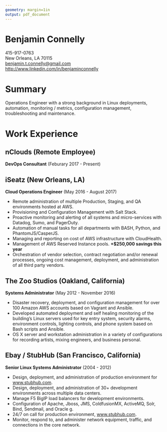 ```yaml
---
geometry: margin=1in
output: pdf_document
---
```

# Benjamin Connelly

415-917-0763  
New Orleans, LA 70115  
benjamin.t.connelly@gmail.com  
http://www.linkedin.com/in/benjaminconnelly

# Summary

Operations Engineer with a strong background in Linux deployments, automation, monitoring / metrics, configuration management, troubleshooting and maintenance.

# Work Experience

## nClouds (Remote Employee)
**DevOps Consultant** (Feburary 2017 - Present)

## iSeatz (New Orleans, LA)
**Cloud Operations Engineer** (May 2016 - August 2017)

- Remote administration of multiple Production, Staging, and QA environments hosted at AWS.
- Provisioning and Configuration Management with Salt Stack. 
- Proactive monitoring and alerting of all systems and micro-services with Datadog, Sumo, and PagerDuty.
- Automation of manual tasks for all departments with BASH, Python, and PhantomJS/CasperJS.
- Managing and reporting on cost of AWS infrastructure with CloudHealth.
- Management of AWS Reserved Instance pools. **+$250,000 savings this year** 
- Orchestration of vendor selection, contract negotiation and/or renewal processes, ongoing cost management, deployment, and administration of all third party vendors.

## The Zoo Studios (Oakland, California)

**Systems Administrator** (May 2012 - November 2016)

- Disaster recovery, deployment, and configuration management for over 100 Amazon AWS accounts based on Vagrant and Ansible.
- Developed automated deployment and self healing monitoring of the building’s Linux servers used for key entry system, security alarms, environment controls, lighting controls, and phone system based on Bash scripts and Ansible.
- OS X server and workstation administration in a variety of configurations for recording artists, mixing engineers, and business personal.

## Ebay / StubHub (San Francisco, California)

**Senior Linux Systems Administrator** (2004 - 2012)

- Design, deployment, and administration of production environment for www.stubhub.com.
- Design, deployment, and administration of 30+ development environments across multiple data centers.
- Manage F5 BigIP load balancers for development environments.
- Configuration of  Apache, Jboss, JMS, ColdfusionMX, ActiveMQ, Solr, Bind, Sendmail, and Oracle g.
- 24/7 on call for production environment, www.stubhub.com.
- Monitor, respond to, and administer network equipment, traffic, and connections in the core network.
